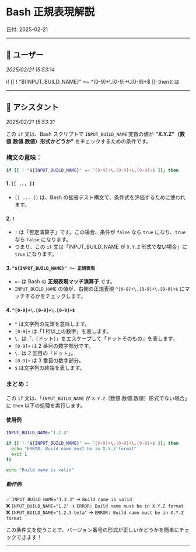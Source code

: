 # Bash 正規表現解説

日付: 2025-02-21

---

## 👤 ユーザー
*2025/02/21 15:53:14*

if [[ ! "${INPUT_BUILD_NAME}" =~ ^[0-9]+\.[0-9]+\.[0-9]+$ ]]; thenとは

---

## 🤖 アシスタント
*2025/02/21 15:53:31*

この `if` 文は、Bash スクリプトで `INPUT_BUILD_NAME` 変数の値が **"X.Y.Z"（数値.数値.数値）形式かどうか"** をチェックするための条件です。

### 構文の意味：
```bash
if [[ ! "${INPUT_BUILD_NAME}" =~ ^[0-9]+\.[0-9]+\.[0-9]+$ ]]; then
```

#### 1. `[[ ... ]]`
- `[[ ... ]]` は、Bash の拡張テスト構文で、条件式を評価するために使われます。

#### 2. `!`
- `!` は「否定演算子」です。この場合、条件が `false` なら `true` になり、`true` なら `false` になります。
- つまり、この `if` 文は「INPUT_BUILD_NAME が `X.Y.Z` 形式で**ない**場合」に `true` になります。

#### 3. `"${INPUT_BUILD_NAME}" =~ 正規表現`
- `=~` は Bash の **正規表現マッチ演算子** です。
- `INPUT_BUILD_NAME` の値が、右側の正規表現 `^[0-9]+\.[0-9]+\.[0-9]+$` にマッチするかをチェックします。

#### 4. `^[0-9]+\.[0-9]+\.[0-9]+$`
- `^` は文字列の先頭を意味します。
- `[0-9]+` は「1 桁以上の数字」を表します。
- `\.` は「.（ドット）」をエスケープして「ドットそのもの」を表します。
- `[0-9]+` は 2 番目の数字部分です。
- `\.` は 2 回目の「ドット」。
- `[0-9]+` は 3 番目の数字部分。
- `$` は文字列の終端を表します。

### まとめ：
この `if` 文は、「`INPUT_BUILD_NAME` が `X.Y.Z`（数値.数値.数値）形式でない場合」に `then` 以下の処理を実行します。

#### **使用例**
```bash
INPUT_BUILD_NAME="1.2.3"

if [[ ! "${INPUT_BUILD_NAME}" =~ ^[0-9]+\.[0-9]+\.[0-9]+$ ]]; then
  echo "ERROR: Build name must be in X.Y.Z format"
  exit 1
fi

echo "Build name is valid"
```

##### **動作例**
✅ `INPUT_BUILD_NAME="1.2.3"` → `Build name is valid`  
❌ `INPUT_BUILD_NAME="1.2"` → `ERROR: Build name must be in X.Y.Z format`  
❌ `INPUT_BUILD_NAME="1.2.3-beta"` → `ERROR: Build name must be in X.Y.Z format`  

この条件文を使うことで、バージョン番号の形式が正しいかどうかを簡単にチェックできます！

---
